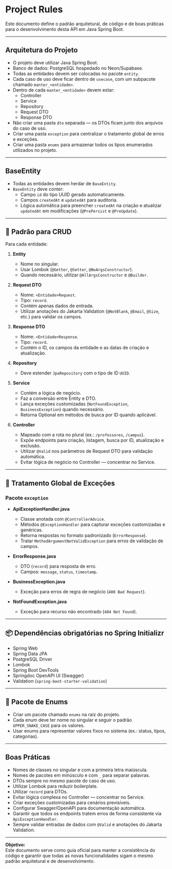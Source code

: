 # Project Rules

Este documento define o padrão arquitetural, de código e de boas práticas para o desenvolvimento desta API em Java Spring Boot.

---

## Arquitetura do Projeto

- O projeto deve utilizar Java Spring Boot.
- Banco de dados: PostgreSQL hospedado no Neon/Supabase.
- Todas as entidades devem ser colocadas no pacote `entity`.
- Cada caso de uso deve ficar dentro de `usecase`, com um subpacote chamado `manter_<entidade>`.
- Dentro de cada `manter_<entidade>` devem estar:
  - Controller
  - Service
  - Repository
  - Request DTO
  - Response DTO
- Não criar uma pasta `dto` separada — os DTOs ficam junto dos arquivos do caso de uso.
- Criar uma pasta `exception` para centralizar o tratamento global de erros e exceções.
- Criar uma pasta `enums` para armazenar todos os tipos enumerados utilizados no projeto.

---

## BaseEntity

- Todas as entidades devem herdar de `BaseEntity`.
- `BaseEntity` deve conter:
  - Campo `id` do tipo UUID gerado automaticamente.
  - Campos `createdAt` e `updatedAt` para auditoria.
  - Lógica automática para preencher `createdAt` na criação e atualizar `updatedAt` em modificações (`@PrePersist` e `@PreUpdate`).

---

## 🧱 Padrão para CRUD

Para cada entidade:

1. **Entity**
   - Nome no singular.
   - Usar Lombok (`@Getter`, `@Setter`, `@NoArgsConstructor`).
   - Quando necessário, utilizar `@AllArgsConstructor` e `@Builder`.

2. **Request DTO**
   - Nome: `<Entidade>Request`.
   - Tipo: `record`.
   - Contém apenas dados de entrada.
   - Utilizar anotações do Jakarta Validation (`@NotBlank`, `@Email`, `@Size`, etc.) para validar os campos.

3. **Response DTO**
   - Nome: `<Entidade>Response`.
   - Tipo: `record`.
   - Contém o ID, os campos da entidade e as datas de criação e atualização.

4. **Repository**
   - Deve estender `JpaRepository` com o tipo de ID `UUID`.

5. **Service**
   - Contém a lógica de negócio.
   - Faz a conversão entre Entity e DTO.
   - Lança exceções customizadas (`NotFoundException`, `BusinessException`) quando necessário.
   - Retorna Optional em métodos de busca por ID quando aplicável.

6. **Controller**
   - Mapeado com a rota no plural (ex.: `/professores`, `/campus`).
   - Expõe endpoints para criação, listagem, busca por ID, atualização e exclusão.
   - Utilizar `@Valid` nos parâmetros de Request DTO para validação automática.
   - Evitar lógica de negócio no Controller — concentrar no Service.

---

## 📌 Tratamento Global de Exceções

### Pacote `exception`

- **ApiExceptionHandler.java**
  - Classe anotada com `@ControllerAdvice`.
  - Métodos `@ExceptionHandler` para capturar exceções customizadas e genéricas.
  - Retorna respostas no formato padronizado (`ErrorResponse`).
  - Tratar `MethodArgumentNotValidException` para erros de validação de campos.

- **ErrorResponse.java**
  - DTO (`record`) para resposta de erro.
  - Campos: `message`, `status`, `timestamp`.

- **BusinessException.java**
  - Exceção para erros de regra de negócio (`400 Bad Request`).

- **NotFoundException.java**
  - Exceção para recurso não encontrado (`404 Not Found`).

---

## 📦 Dependências obrigatórias no Spring Initializr

- Spring Web
- Spring Data JPA
- PostgreSQL Driver
- Lombok
- Spring Boot DevTools
- Springdoc OpenAPI UI (Swagger)
- Validation (`spring-boot-starter-validation`)

---

## 📂 Pacote de Enums

- Criar um pacote chamado `enums` na raiz do projeto.
- Cada enum deve ter nome no singular e seguir o padrão `UPPER_SNAKE_CASE` para os valores.
- Usar enums para representar valores fixos no sistema (ex.: status, tipos, categorias).

---

## Boas Práticas

- Nomes de classes no singular e com a primeira letra maiúscula.
- Nomes de pacotes em minúsculo e com `_` para separar palavras.
- DTOs sempre no mesmo pacote do caso de uso.
- Utilizar Lombok para reduzir boilerplate.
- Utilizar `record` para DTOs.
- Evitar lógica complexa no Controller — concentrar no Service.
- Criar exceções customizadas para cenários previsíveis.
- Configurar Swagger/OpenAPI para documentação automática.
- Garantir que todos os endpoints tratem erros de forma consistente via `ApiExceptionHandler`.
- Sempre validar entradas de dados com `@Valid` e anotações do Jakarta Validation.

---

**Objetivo:**  
Este documento serve como guia oficial para manter a consistência do código e garantir que todas as novas funcionalidades sigam o mesmo padrão arquitetural e de desenvolvimento.